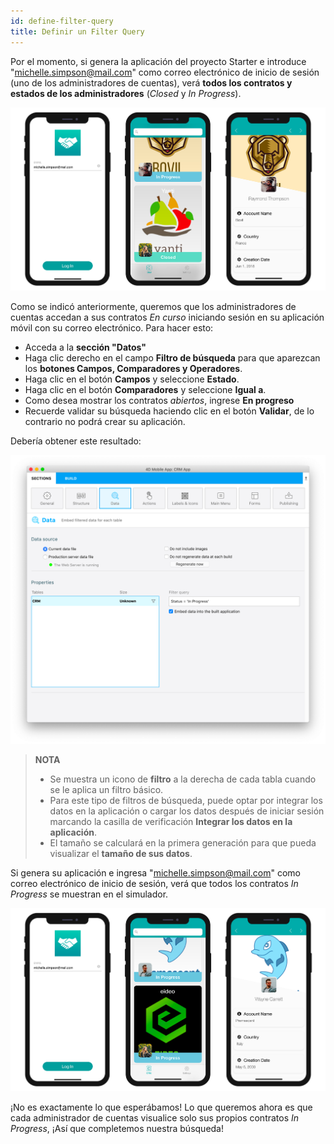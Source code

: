 ```yaml
---
id: define-filter-query
title: Definir un Filter Query
---
```


Por el momento, si genera la aplicación del proyecto Starter e introduce "michelle.simpson@mail.com" como correo electrónico de inicio de sesión (uno de los administradores de cuentas), verá **todos los contratos y estados de los administradores** (*Closed* y *In Progress*).

![iOS app without queries](img/ios-app-without-queries.png)

Como se indicó anteriormente, queremos que los administradores de cuentas accedan a sus contratos *En curso* iniciando sesión en su aplicación móvil con su correo electrónico. Para hacer esto:

* Acceda a la **sección "Datos"**
* Haga clic derecho en el campo **Filtro de búsqueda** para que aparezcan los **botones Campos, Comparadores y Operadores**.
* Haga clic en el botón **Campos** y seleccione **Estado**.
* Haga clic en el botón **Comparadores** y seleccione **Igual a**.
* Como desea mostrar los contratos *abiertos*, ingrese **En progreso**
* Recuerde validar su búsqueda haciendo clic en el botón **Validar**, de lo contrario no podrá crear su aplicación.

Debería obtener este resultado:

![CRM database](img/filterquery.png)

> **NOTA**
> 
> * Se muestra un icono de **filtro** a la derecha de cada tabla cuando se le aplica un filtro básico.
> * Para este tipo de filtros de búsqueda, puede optar por integrar los datos en la aplicación o cargar los datos después de iniciar sesión marcando la casilla de verificación **Integrar los datos en la aplicación**.
> * El tamaño se calculará en la primera generación para que pueda visualizar el **tamaño de sus datos**.

Si genera su aplicación e ingresa "michelle.simpson@mail.com" como correo electrónico de inicio de sesión, verá que todos los contratos *In Progress* se muestran en el simulador.

![aplicación iOS con consulta básica](img/restrited-queries-basic-query.png)

¡No es exactamente lo que esperábamos! Lo que queremos ahora es que cada administrador de cuentas visualice solo sus propios contratos *In Progress*, ¡Así que completemos nuestra búsqueda!


